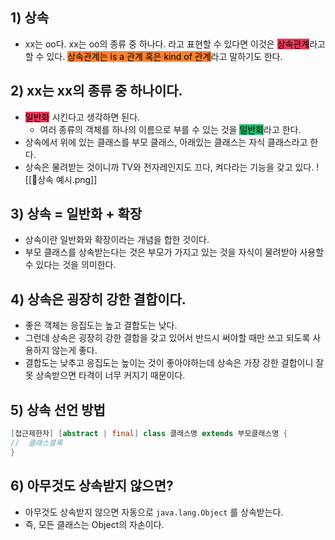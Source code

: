 ## 1) 상속
- xx는 oo다. xx는 oo의 종류 중 하나다. 라고 표현할 수 있다면 이것은 <mark style='background:#eb3b5a'>상속관계</mark>라고 할 수 있다. <mark style='background:#fa8231'>상속관계는 is a 관계 혹은 kind of 관계</mark>라고 말하기도 한다.

## 2) xx는 xx의 종류 중 하나이다.
- <mark style='background:#eb3b5a'>일반화</mark> 시킨다고 생각하면 된다.
	- 여러 종류의 객체를 하나의 이름으로 부를 수 있는 것을 <mark style='background:#20bf6b'>일반화</mark>라고 한다.
- 상속에서 위에 있는 클래스를 부모 클래스, 아래있는 클래스는 자식 클래스라고 한다.
- 상속은 물려받는 것이니까 TV와 전자레인지도 끄다, 켜다라는 기능을 갖고 있다.
![[상속 예시.png]]

## 3) 상속 = 일반화 + 확장
- 상속이란 일반화와 확장이라는 개념을 합한 것이다.
- 부모 클래스를 상속받는다는 것은 부모가 가지고 있는 것을 자식이 물려받아 사용할 수 있다는 것을 의미한다.

## 4) 상속은 굉장히 강한 결합이다.
- 좋은 객체는 응집도는 높고 결합도는 낮다.
- 그런데 상속은 굉장히 강한 결합을 갖고 있어서 반드시 써야할 때만 쓰고 되도록 사용하지 않는게 좋다.
- 결합도는 낮추고 응집도는 높이는 것이 좋아야하는데 상속은 가장 강한 결합이니 잘못 상속받으면 타격이 너무 커지기 때문이다.

## 5) 상속 선언 방법
```Java
[접근제한자] [abstract | final] class 클래스명 extends 부모클래스명 {
//	클래스블록
}
```

## 6) 아무것도 상속받지 않으면?
- 아무것도 상속받지 않으면 자동으로 `java.lang.Object` 를 상속받는다.
- 즉, 모든 클래스는 Object의 자손이다.